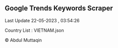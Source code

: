 

## Google Trends Keywords Scraper 
 
Last Update 22-05-2023 , 03:54:26

Country List :
VIETNAM.json



© Abdul Muttaqin 
